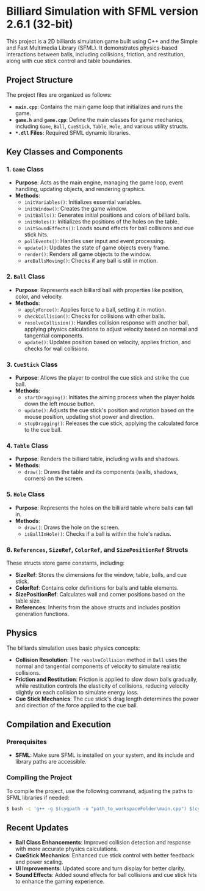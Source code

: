 # Billiard Simulation with SFML version 2.6.1 (32-bit)

This project is a 2D billiards simulation game built using C++ and the Simple and Fast Multimedia Library (SFML). It demonstrates physics-based interactions between balls, including collisions, friction, and restitution, along with cue stick control and table boundaries.

## Project Structure

The project files are organized as follows:

- **`main.cpp`**: Contains the main game loop that initializes and runs the game.
- **`game.h`** and **`game.cpp`**: Define the main classes for game mechanics, including `Game`, `Ball`, `CueStick`, `Table`, `Hole`, and various utility structs.
- **`*.dll` Files**: Required SFML dynamic libraries.

## Key Classes and Components

### 1. `Game` Class

- **Purpose**: Acts as the main engine, managing the game loop, event handling, updating objects, and rendering graphics.
- **Methods**:
  - `initVariables()`: Initializes essential variables.
  - `initWindow()`: Creates the game window.
  - `initBalls()`: Generates initial positions and colors of billiard balls.
  - `initHoles()`: Initializes the positions of the holes on the table.
  - `initSoundEffects()`: Loads sound effects for ball collisions and cue stick hits.
  - `pollEvents()`: Handles user input and event processing.
  - `update()`: Updates the state of game objects every frame.
  - `render()`: Renders all game objects to the window.
  - `areBallsMoving()`: Checks if any ball is still in motion.

### 2. `Ball` Class

- **Purpose**: Represents each billiard ball with properties like position, color, and velocity.
- **Methods**:
  - `applyForce()`: Applies force to a ball, setting it in motion.
  - `checkCollision()`: Checks for collisions with other balls.
  - `resolveCollision()`: Handles collision response with another ball, applying physics calculations to adjust velocity based on normal and tangential components.
  - `update()`: Updates position based on velocity, applies friction, and checks for wall collisions.

### 3. `CueStick` Class

- **Purpose**: Allows the player to control the cue stick and strike the cue ball.
- **Methods**:
  - `startDragging()`: Initiates the aiming process when the player holds down the left mouse button.
  - `update()`: Adjusts the cue stick's position and rotation based on the mouse position, updating shot power and direction.
  - `stopDragging()`: Releases the cue stick, applying the calculated force to the cue ball.

### 4. `Table` Class

- **Purpose**: Renders the billiard table, including walls and shadows.
- **Methods**:
  - `draw()`: Draws the table and its components (walls, shadows, corners) on the screen.

### 5. `Hole` Class

- **Purpose**: Represents the holes on the billiard table where balls can fall in.
- **Methods**:
  - `draw()`: Draws the hole on the screen.
  - `isBallInHole()`: Checks if a ball is within the hole's radius.

### 6. `References`, `SizeRef`, `ColorRef`, and `SizePositionRef` Structs

These structs store game constants, including:
- **SizeRef**: Stores the dimensions for the window, table, balls, and cue stick.
- **ColorRef**: Contains color definitions for balls and table elements.
- **SizePositionRef**: Calculates wall and corner positions based on the table size.
- **References**: Inherits from the above structs and includes position generation functions.

## Physics

The billiards simulation uses basic physics concepts:
- **Collision Resolution**: The `resolveCollision` method in `Ball` uses the normal and tangential components of velocity to simulate realistic collisions.
- **Friction and Restitution**: Friction is applied to slow down balls gradually, while restitution controls the elasticity of collisions, reducing velocity slightly on each collision to simulate energy loss.
- **Cue Stick Mechanics**: The cue stick's drag length determines the power and direction of the force applied to the cue ball.

## Compilation and Execution

### Prerequisites

- **SFML**: Make sure SFML is installed on your system, and its include and library paths are accessible.

### Compiling the Project

To compile the project, use the following command, adjusting the paths to SFML libraries if needed:

```bash
$ bash -c 'g++ -g $(cygpath -u "path_to_workspaceFolder\main.cpp") $(cygpath -u "path_to_workspaceFolder\game.cpp") -o $(cygpath -u "path_to_workspaceFolder\app.exe") -I $(cygpath -u "path_to_sfml/include") -L $(cygpath -u "path_to_sfml/lib") -lsfml-graphics -lsfml-window -lsfml-system -lsfml-audio'
```

## Recent Updates

- **Ball Class Enhancements**: Improved collision detection and response with more accurate physics calculations.
- **CueStick Mechanics**: Enhanced cue stick control with better feedback and power scaling.
- **UI Improvements**: Updated score and turn display for better clarity.
- **Sound Effects**: Added sound effects for ball collisions and cue stick hits to enhance the gaming experience.